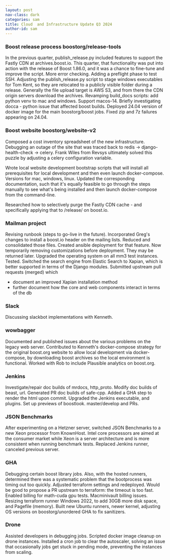```yaml
---
layout: post
nav-class: dark
categories: sam
title: Cloud  and Infrastructure Update Q3 2024
author-id: sam
---
```


### Boost release process boostorg/release-tools

In the previous quarter, publish_release.py included features to support the Fastly CDN at archives.boost.io. This quarter, that functionality was put into action with the release of Boost 1.86.0, and it was a chance to fine-tune and improve the script. More error checking. Adding a preflight phase to test SSH. Adjusting the publish_release.py script to stage windows executables for Tom Kent, so they are relocated to a publicly visible folder during a release.
Generally the file upload target is AWS S3, and from there the CDN origin servers download the archives.
Revamping build_docs scripts: add python venv to mac and windows. Support macos-14.
Briefly investigating docca - python issue that affected boost builds.
Deployed 24.04 version of docker image for the main boostorg/boost jobs. Fixed zip and 7z failures appearing on 24.04.

### Boost website boostorg/website-v2

Composed a cost inventory spreadsheet of the new infrastructure. Debugging an outage of the site that was traced back to redis -> django-health-check -> celery. Frank Wiles from Revsys ultimately solved this puzzle by adjusting a celery configuration variable.

Wrote local website development bootstrap scripts that will install all prerequisites for local development and then even launch docker-compose. Versions for mac, windows, linux. Updated the corresponding documentation, such that it's equally feasible to go through the steps manually to see what's being installed and then launch docker-compose from the command-line.

Researched how to selectively purge the Fastly CDN cache - and specifically applying that to /release/ on boost.io.  

### Mailman project

Revising runbook (steps to go-live in the future).
Incorporated Greg's changes to install a boost.io header on the mailing lists. Reduced and consolidated those files. Created ansible deployment for that feature. Now temporarily removing customizations before deployment. They may be returned later.
Upgraded the operating system on all mm3 test instances. Tested. Switched the search engine from Elastic Search to Xapian, which is better supported in terms of the Django modules.
Submitted upstream pull requests (merged) which
- document an improved Xapian installation method
- further document how the core and web components interact in terms of the db

### Slack

Discussing slackbot implementations with Kenneth.

### wowbagger

Documented and published issues about the various problems on the legacy web server.
Contributed to Kenneth's docker-compose strategy for the original boost.org website to allow local development via docker-compose, by downloading boost archives so the local environment is functional.
Worked with Rob to include Plausible analytics on boost.org.

### Jenkins

Investigate/repair doc builds of mrdocs, http_proto.
Modify doc builds of beast, url.
Generated PR doc builds of safe-cpp. Added a GHA step to render the html upon commit.
Upgraded the Jenkins executable, and plugins.
Set up previews of boostlook. master/develop and PRs.

### JSON Benchmarks

After experimenting on a Hetzner server, switched JSON Benchmarks to a new Xeon processor from KnownHost. Intel core processors are aimed at the consumer market while Xeon is a server architecture and is more consistent when running benchmark tests. Replaced Jenkins runner, canceled previous server.

### GHA

Debugging certain boost library jobs. Also, with the hosted runners, determined there was a systematic problem that the bootprocess was timing out too quickly. Adjusted terraform settings and redeployed. Would be good to propose a PR upstream to terraform: the timeout is too fast.
Enabled billing for math-cuda gpu tests.
Macminivault billing issues.
Resizing terraform runner Windows 2022, to add 30GB more disk space, and Pagefile (memory).
Built new Ubuntu runners, newer kernel, adjusting OS versions on boostorg/unordered GHA to fix sanitizers.

### Drone

Assisted developers in debugging jobs.
Scripted docker image cleanup on drone instances. 
Installed a cron job to clear the autoscaler, solving an issue that occasionally jobs get stuck in pending mode, preventing the instances from scaling.
